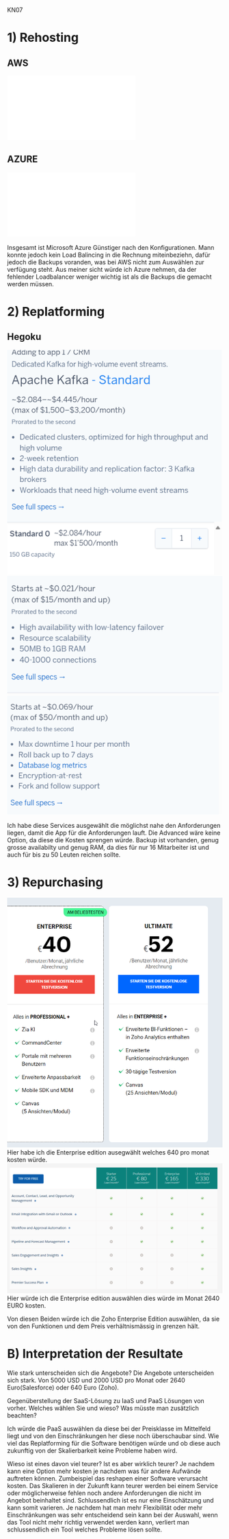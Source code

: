 KN07

# 1) Rehosting
## AWS
![AWS Files](MyEstimate.txt)		



## AZURE
![AZURE File](MIcrosoft.pdf)	

Insgesamt ist Microsoft Azure Günstiger nach den Konfigurationen. Mann konnte jedoch kein Load Balincing in die Rechnung miteinbeziehn, dafür jedoch die Backups voranden, was bei AWS nicht zum Auswählen zur verfügung steht.
Aus meiner sicht würde ich Azure nehmen, da der fehlender Loadbalancer weniger wichtig ist als die Backups die gemacht werden müssen.

# 2) Replatforming
## Hegoku



![Hegoku File](hegoku1.png)
![Hegoku File](hegoku2.png)
![Hegoku File](Hegoku3.png)

Ich habe diese Services ausgewählt die möglichst nahe den Anforderungen liegen, damit die App für die Anforderungen lauft.
Die Advanced wäre keine Option, da diese die Kosten sprengen würde.
Backup ist vorhanden, genug grosse availabilty und genug RAM, da dies für nur 16 Mitarbeiter ist und auch für bis zu 50 Leuten reichen sollte. 

# 3) Repurchasing

![Zoho](Zoho.png)
Hier habe ich die Enterprise edition ausegwählt welches 640 pro monat kosten würde.
![Hegoku File](Salesforce.png) 
Hier würde ich die Enterprise edition auswählen dies würde im Monat 2640 EURO kosten.

Von diesen Beiden würde ich die Zoho Enterprise Edition auswählen, da sie von den Funktionen und dem Preis verhältnismässig in grenzen hält.

# B) Interpretation der Resultate

Wie stark unterscheiden sich die Angebote?
Die Angebote unterscheiden sich stark. Von 5000 USD und 2000 USD pro Monat oder 2640 Euro(Salesforce) oder 640 Euro (Zoho).

Gegenüberstellung der SaaS-Lösung zu IaaS und PaaS Lösungen von vorher. Welches wählen
Sie und wieso? Was müsste man zusätzlich beachten?

Ich würde die PaaS auswählen da diese bei der Preisklasse im Mittelfeld liegt und von den Einschränkungen her diese noch überschaubar sind.
Wie viel das Replatforming für die Software benötigen würde und ob diese auch zukunftig von der Skalierbarkeit keine Probleme haben wird.

Wieso ist eines davon viel teurer? Ist es aber wirklich teurer?
Je nachdem kann eine Option mehr kosten je nachdem was für andere Aufwände auftreten können. Zumbeispiel das reshapen einer Software verursacht kosten. Das Skalieren in der Zukunft kann teurer werden bei einem Service oder möglicherweise fehlen noch andere Anforderungen die nicht im Angebot beinhaltet sind.
Schlussendlich ist es nur eine Einschätzung und kann somit varieren.
Je nachdem hat man mehr Flexibilität oder mehr Einschränkungen was sehr entscheidend sein kann bei der Auswahl, wenn das Tool nicht mehr richtig verwendet werden kann, verliert man schlussendlich ein Tool welches Probleme lösen sollte.


